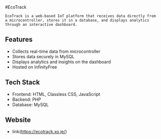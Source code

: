 #EcoTrack

    EcoTrack is a web-based IoT platform that receives data directly from a microcontroller, stores it in a database, and displays analytics through an interactive dashboard.  

## Features
- Collects real-time data from microcontroller  
- Stores data securely in MySQL  
- Displays analytics and insights on the dashboard  
- Hosted on InfinityFree  

## Tech Stack
- Frontend: HTML, Classless CSS, JavaScript  
- Backend: PHP  
- Database: MySQL
  
## Website
- link(https://ecotrack.xo.je/)
